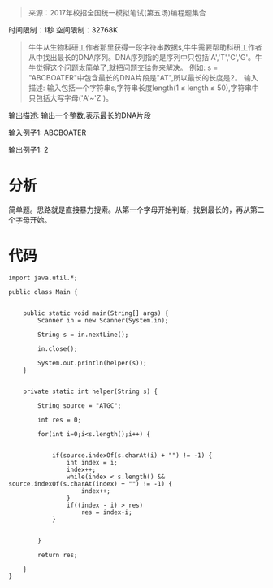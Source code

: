  > 来源：2017年校招全国统一模拟笔试(第五场)编程题集合

时间限制：1秒
空间限制：32768K

> 牛牛从生物科研工作者那里获得一段字符串数据s,牛牛需要帮助科研工作者从中找出最长的DNA序列。DNA序列指的是序列中只包括'A','T','C','G'。牛牛觉得这个问题太简单了,就把问题交给你来解决。
例如: s = "ABCBOATER"中包含最长的DNA片段是"AT",所以最长的长度是2。 
输入描述:
输入包括一个字符串s,字符串长度length(1 ≤ length ≤ 50),字符串中只包括大写字母('A'~'Z')。


输出描述:
输出一个整数,表示最长的DNA片段

输入例子1:
ABCBOATER

输出例子1:
2

# 分析
简单题。思路就是直接暴力搜索。从第一个字母开始判断，找到最长的，再从第二个字母开始。

# 代码
```
import java.util.*;

public class Main {

	
	public static void main(String[] args) {
		Scanner in = new Scanner(System.in);
		
		String s = in.nextLine();
		
		in.close();
		
		System.out.println(helper(s));
	}
	
	
	private static int helper(String s) {
		
		String source = "ATGC";
		
		int res = 0;
		
		for(int i=0;i<s.length();i++) {
			
			
			if(source.indexOf(s.charAt(i) + "") != -1) {
				int index = i;
				index++;
				while(index < s.length() && source.indexOf(s.charAt(index) + "") != -1) {
					index++;
				}
				if((index - i) > res)
					res = index-i;
			}
			
			
		}
		
		return res;
		
	}
}

```

